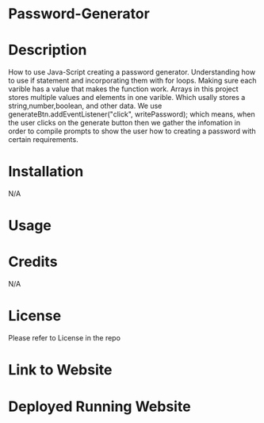 # Password-Generator

# Description 
How to use Java-Script creating a password generator. Understanding how to use if statement and incorporating them with for loops. Making sure each varible has a value that makes the function work. Arrays in this project stores multiple values and elements in one varible. Which usally stores a string,number,boolean, and other data. We use generateBtn.addEventListener("click", writePassword); which means, when the user clicks on the generate button then we gather the infomation in order to compile prompts to show the user how to  creating a password with certain requirements.

# Installation
N/A

# Usage

# Credits
N/A

# License
Please refer to License in the repo

# Link to Website

# Deployed Running Website

